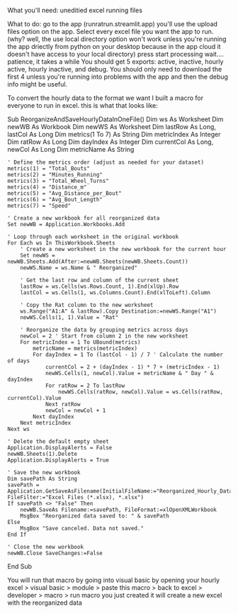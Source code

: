 What you'll need: 
 uneditied excel running files 

What to do: 
  go to the app (runratrun.streamlit.app) 
  you'll use the upload files option on the app. Select every excel file you want the app to run. 
    (why? well, the use local directory option won't work unless you're running the app driectly from python on your desktop because in the app cloud it doesn't have access to your local directory) 
  press start processing 
  wait.... patience, it takes a while 
You should get 5 exports: active, inactive, hourly active, hourly inactive, and debug. You should only need to download the first 4 unless you're running into problems with the app and then the debug info might be useful. 

To convert the hourly data to the format we want I built a macro for everyone to run in excel. this is what that looks like:

 Sub ReorganizeAndSaveHourlyDataInOneFile()
    Dim ws As Worksheet
    Dim newWB As Workbook
    Dim newWS As Worksheet
    Dim lastRow As Long, lastCol As Long
    Dim metrics(1 To 7) As String
    Dim metricIndex As Integer
    Dim ratRow As Long
    Dim dayIndex As Integer
    Dim currentCol As Long, newCol As Long
    Dim metricName As String
    
    ' Define the metrics order (adjust as needed for your dataset)
    metrics(1) = "Total_Bouts"
    metrics(2) = "Minutes_Running"
    metrics(3) = "Total_Wheel_Turns"
    metrics(4) = "Distance_m"
    metrics(5) = "Avg_Distance_per_Bout"
    metrics(6) = "Avg_Bout_Length"
    metrics(7) = "Speed"

    ' Create a new workbook for all reorganized data
    Set newWB = Application.Workbooks.Add

    ' Loop through each worksheet in the original workbook
    For Each ws In ThisWorkbook.Sheets
        ' Create a new worksheet in the new workbook for the current hour
        Set newWS = newWB.Sheets.Add(After:=newWB.Sheets(newWB.Sheets.Count))
        newWS.Name = ws.Name & " Reorganized"

        ' Get the last row and column of the current sheet
        lastRow = ws.Cells(ws.Rows.Count, 1).End(xlUp).Row
        lastCol = ws.Cells(1, ws.Columns.Count).End(xlToLeft).Column

        ' Copy the Rat column to the new worksheet
        ws.Range("A1:A" & lastRow).Copy Destination:=newWS.Range("A1")
        newWS.Cells(1, 1).Value = "Rat"

        ' Reorganize the data by grouping metrics across days
        newCol = 2 ' Start from column 2 in the new worksheet
        For metricIndex = 1 To UBound(metrics)
            metricName = metrics(metricIndex)
            For dayIndex = 1 To (lastCol - 1) / 7 ' Calculate the number of days
                currentCol = 2 + (dayIndex - 1) * 7 + (metricIndex - 1)
                newWS.Cells(1, newCol).Value = metricName & " Day " & dayIndex
                For ratRow = 2 To lastRow
                    newWS.Cells(ratRow, newCol).Value = ws.Cells(ratRow, currentCol).Value
                Next ratRow
                newCol = newCol + 1
            Next dayIndex
        Next metricIndex
    Next ws

    ' Delete the default empty sheet
    Application.DisplayAlerts = False
    newWB.Sheets(1).Delete
    Application.DisplayAlerts = True

    ' Save the new workbook
    Dim savePath As String
    savePath = Application.GetSaveAsFilename(InitialFileName:="Reorganized_Hourly_Data.xlsx", FileFilter:="Excel Files (*.xlsx), *.xlsx")
    If savePath <> "False" Then
        newWB.SaveAs Filename:=savePath, FileFormat:=xlOpenXMLWorkbook
        MsgBox "Reorganized data saved to: " & savePath
    Else
        MsgBox "Save canceled. Data not saved."
    End If

    ' Close the new workbook
    newWB.Close SaveChanges:=False
 End Sub

You will run that macro by going into visual basic by opening your hourly excel > visual basic > module > paste this macro > back to excel > developer > macro > run macro you just created 
it will create a new excel with the reorganized data 
